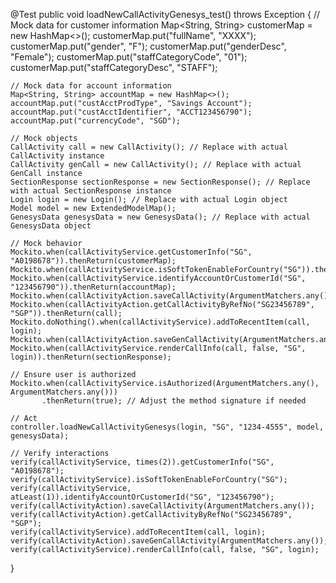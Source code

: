@Test
public void loadNewCallActivityGenesys_test() throws Exception {
    // Mock data for customer information
    Map<String, String> customerMap = new HashMap<>();
    customerMap.put("fullName", "XXXX");
    customerMap.put("gender", "F");
    customerMap.put("genderDesc", "Female");
    customerMap.put("staffCategoryCode", "01");
    customerMap.put("staffCategoryDesc", "STAFF");

    // Mock data for account information
    Map<String, String> accountMap = new HashMap<>();
    accountMap.put("custAcctProdType", "Savings Account");
    accountMap.put("custAcctIdentifier", "ACCT123456790");
    accountMap.put("currencyCode", "SGD");

    // Mock objects
    CallActivity call = new CallActivity(); // Replace with actual CallActivity instance
    CallActivity genCall = new CallActivity(); // Replace with actual GenCall instance
    SectionResponse sectionResponse = new SectionResponse(); // Replace with actual SectionResponse instance
    Login login = new Login(); // Replace with actual Login object
    Model model = new ExtendedModelMap();
    GenesysData genesysData = new GenesysData(); // Replace with actual GenesysData object

    // Mock behavior
    Mockito.when(callActivityService.getCustomerInfo("SG", "A0198678")).thenReturn(customerMap);
    Mockito.when(callActivityService.isSoftTokenEnableForCountry("SG")).thenReturn("true");
    Mockito.when(callActivityService.identifyAccountOrCustomerId("SG", "123456790")).thenReturn(accountMap);
    Mockito.when(callActivityAction.saveCallActivity(ArgumentMatchers.any())).thenReturn("SG23456789");
    Mockito.when(callActivityAction.getCallActivityByRefNo("SG23456789", "SGP")).thenReturn(call);
    Mockito.doNothing().when(callActivityService).addToRecentItem(call, login);
    Mockito.when(callActivityAction.saveGenCallActivity(ArgumentMatchers.any())).thenReturn(genCall);
    Mockito.when(callActivityService.renderCallInfo(call, false, "SG", login)).thenReturn(sectionResponse);

    // Ensure user is authorized
    Mockito.when(callActivityService.isAuthorized(ArgumentMatchers.any(), ArgumentMatchers.any()))
           .thenReturn(true); // Adjust the method signature if needed

    // Act
    controller.loadNewCallActivityGenesys(login, "SG", "1234-4555", model, genesysData);

    // Verify interactions
    verify(callActivityService, times(2)).getCustomerInfo("SG", "A0198678");
    verify(callActivityService).isSoftTokenEnableForCountry("SG");
    verify(callActivityService, atLeast(1)).identifyAccountOrCustomerId("SG", "123456790");
    verify(callActivityAction).saveCallActivity(ArgumentMatchers.any());
    verify(callActivityAction).getCallActivityByRefNo("SG23456789", "SGP");
    verify(callActivityService).addToRecentItem(call, login);
    verify(callActivityAction).saveGenCallActivity(ArgumentMatchers.any());
    verify(callActivityService).renderCallInfo(call, false, "SG", login);
}
